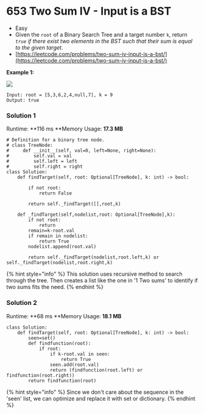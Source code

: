 # 653 Two Sum IV - Input is a BST

* Easy
* Given the `root` of a Binary Search Tree and a target number `k`, return _`true` if there exist two elements in the BST such that their sum is equal to the given target_.
* [https://leetcode.com/problems/two-sum-iv-input-is-a-bst/](https://leetcode.com/problems/two-sum-iv-input-is-a-bst/)

**Example 1:**

![](https://assets.leetcode.com/uploads/2020/09/21/sum\_tree\_1.jpg)

```
Input: root = [5,3,6,2,4,null,7], k = 9
Output: true
```

### Solution 1

Runtime: **116 ms **Memory Usage: **17.3 MB**

```
# Definition for a binary tree node.
# class TreeNode:
#     def __init__(self, val=0, left=None, right=None):
#         self.val = val
#         self.left = left
#         self.right = right
class Solution:
    def findTarget(self, root: Optional[TreeNode], k: int) -> bool:
        
        if not root:
            return False
        
        return self._findTarget([],root,k) 
    
    def _findTarget(self,nodelist,root: Optional[TreeNode],k):
        if not root:
            return
        remain=k-root.val
        if remain in nodelist: 
            return True
        nodelist.append(root.val)
        
        return self._findTarget(nodelist,root.left,k) or self._findTarget(nodelist,root.right,k)
```

{% hint style="info" %}
This solution uses recursive method to search through the tree. Then creates a list like the one in '1 Two sums' to identify if two sums fits the need.&#x20;
{% endhint %}

### Solution 2

Runtime: **68 ms **Memory Usage: **18.1 MB**

```
class Solution:
    def findTarget(self, root: Optional[TreeNode], k: int) -> bool:
        seen=set() 
        def findfunction(root):
            if root:
                if k-root.val in seen:
                    return True
                seen.add(root.val)
                return (findfunction(root.left) or findfunction(root.right))
        return findfunction(root)
```

{% hint style="info" %}
Since we don't care about the sequence in the 'seen' list, we can optimize and replace it with set or dictionary. &#x20;
{% endhint %}
